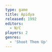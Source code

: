 ```yaml
---
type: game
title: Apidya
released: 1992
editors: 
  - N/C
players: 2
genres:
  - 'Shoot Them Up'
---
```

